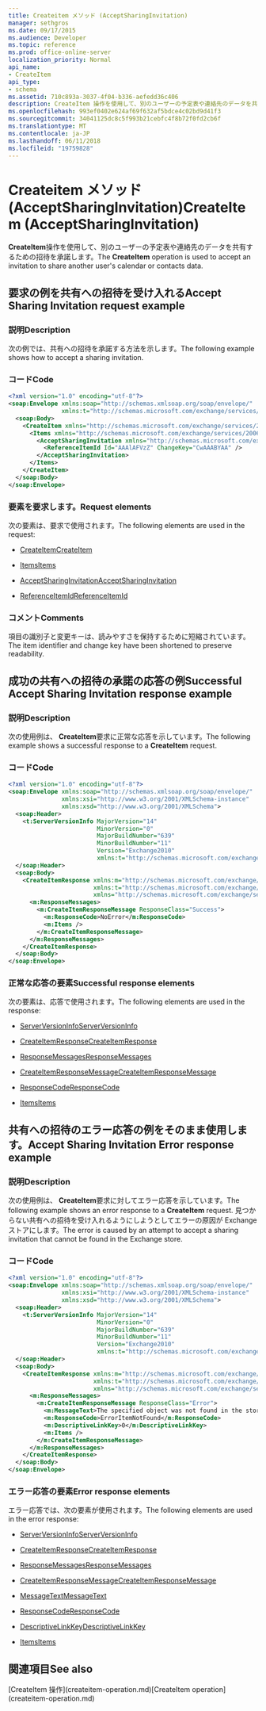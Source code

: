 ```yaml
---
title: Createitem メソッド (AcceptSharingInvitation)
manager: sethgros
ms.date: 09/17/2015
ms.audience: Developer
ms.topic: reference
ms.prod: office-online-server
localization_priority: Normal
api_name:
- CreateItem
api_type:
- schema
ms.assetid: 710c893a-3037-4f04-b336-aefedd36c406
description: CreateItem 操作を使用して、別のユーザーの予定表や連絡先のデータを共有するための招待を承諾します。
ms.openlocfilehash: 993ef0402e624af69f632af5bdce4c02bd9d41f3
ms.sourcegitcommit: 34041125dc8c5f993b21cebfc4f8b72f0fd2cb6f
ms.translationtype: MT
ms.contentlocale: ja-JP
ms.lasthandoff: 06/11/2018
ms.locfileid: "19759828"
---
```

# <a name="createitem-acceptsharinginvitation"></a><span data-ttu-id="b34ac-103">Createitem メソッド (AcceptSharingInvitation)</span><span class="sxs-lookup"><span data-stu-id="b34ac-103">CreateItem (AcceptSharingInvitation)</span></span>

<span data-ttu-id="b34ac-104">**CreateItem**操作を使用して、別のユーザーの予定表や連絡先のデータを共有するための招待を承諾します。</span><span class="sxs-lookup"><span data-stu-id="b34ac-104">The **CreateItem** operation is used to accept an invitation to share another user's calendar or contacts data.</span></span> 
  
## <a name="accept-sharing-invitation-request-example"></a><span data-ttu-id="b34ac-105">要求の例を共有への招待を受け入れる</span><span class="sxs-lookup"><span data-stu-id="b34ac-105">Accept Sharing Invitation request example</span></span>

### <a name="description"></a><span data-ttu-id="b34ac-106">説明</span><span class="sxs-lookup"><span data-stu-id="b34ac-106">Description</span></span>

<span data-ttu-id="b34ac-107">次の例では、共有への招待を承諾する方法を示します。</span><span class="sxs-lookup"><span data-stu-id="b34ac-107">The following example shows how to accept a sharing invitation.</span></span>
  
### <a name="code"></a><span data-ttu-id="b34ac-108">コード</span><span class="sxs-lookup"><span data-stu-id="b34ac-108">Code</span></span>

```XML
<?xml version="1.0" encoding="utf-8"?>
<soap:Envelope xmlns:soap="http://schemas.xmlsoap.org/soap/envelope/"
               xmlns:t="http://schemas.microsoft.com/exchange/services/2006/types">
  <soap:Body>
    <CreateItem xmlns="http://schemas.microsoft.com/exchange/services/2006/messages">
      <Items xmlns="http://schemas.microsoft.com/exchange/services/2006/messages">
        <AcceptSharingInvitation xmlns="http://schemas.microsoft.com/exchange/services/2006/types">
          <ReferenceItemId Id="AAAlAFVzZ" ChangeKey="CwAAABYAA" />
        </AcceptSharingInvitation>
      </Items>
    </CreateItem>
  </soap:Body>
</soap:Envelope>
```

### <a name="request-elements"></a><span data-ttu-id="b34ac-109">要素を要求します。</span><span class="sxs-lookup"><span data-stu-id="b34ac-109">Request elements</span></span>

<span data-ttu-id="b34ac-110">次の要素は、要求で使用されます。</span><span class="sxs-lookup"><span data-stu-id="b34ac-110">The following elements are used in the request:</span></span>
  
- [<span data-ttu-id="b34ac-111">CreateItem</span><span class="sxs-lookup"><span data-stu-id="b34ac-111">CreateItem</span></span>](createitem.md)
    
- [<span data-ttu-id="b34ac-112">Items</span><span class="sxs-lookup"><span data-stu-id="b34ac-112">Items</span></span>](items.md)
    
- [<span data-ttu-id="b34ac-113">AcceptSharingInvitation</span><span class="sxs-lookup"><span data-stu-id="b34ac-113">AcceptSharingInvitation</span></span>](acceptsharinginvitation.md)
    
- [<span data-ttu-id="b34ac-114">ReferenceItemId</span><span class="sxs-lookup"><span data-stu-id="b34ac-114">ReferenceItemId</span></span>](referenceitemid.md)
    
### <a name="comments"></a><span data-ttu-id="b34ac-115">コメント</span><span class="sxs-lookup"><span data-stu-id="b34ac-115">Comments</span></span>

<span data-ttu-id="b34ac-116">項目の識別子と変更キーは、読みやすさを保持するために短縮されています。</span><span class="sxs-lookup"><span data-stu-id="b34ac-116">The item identifier and change key have been shortened to preserve readability.</span></span>
  
## <a name="successful-accept-sharing-invitation-response-example"></a><span data-ttu-id="b34ac-117">成功の共有への招待の承諾の応答の例</span><span class="sxs-lookup"><span data-stu-id="b34ac-117">Successful Accept Sharing Invitation response example</span></span>

### <a name="description"></a><span data-ttu-id="b34ac-118">説明</span><span class="sxs-lookup"><span data-stu-id="b34ac-118">Description</span></span>

<span data-ttu-id="b34ac-119">次の使用例は、 **CreateItem**要求に正常な応答を示しています。</span><span class="sxs-lookup"><span data-stu-id="b34ac-119">The following example shows a successful response to a **CreateItem** request.</span></span> 
  
### <a name="code"></a><span data-ttu-id="b34ac-120">コード</span><span class="sxs-lookup"><span data-stu-id="b34ac-120">Code</span></span>

```XML
<?xml version="1.0" encoding="utf-8"?>
<soap:Envelope xmlns:soap="http://schemas.xmlsoap.org/soap/envelope/" 
               xmlns:xsi="http://www.w3.org/2001/XMLSchema-instance" 
               xmlns:xsd="http://www.w3.org/2001/XMLSchema">
  <soap:Header>
    <t:ServerVersionInfo MajorVersion="14" 
                         MinorVersion="0" 
                         MajorBuildNumber="639" 
                         MinorBuildNumber="11" 
                         Version="Exchange2010" 
                         xmlns:t="http://schemas.microsoft.com/exchange/services/2006/types" />
  </soap:Header>
  <soap:Body>
    <CreateItemResponse xmlns:m="http://schemas.microsoft.com/exchange/services/2006/messages" 
                        xmlns:t="http://schemas.microsoft.com/exchange/services/2006/types" 
                        xmlns="http://schemas.microsoft.com/exchange/services/2006/messages">
      <m:ResponseMessages>
        <m:CreateItemResponseMessage ResponseClass="Success">
          <m:ResponseCode>NoError</m:ResponseCode>
          <m:Items />
        </m:CreateItemResponseMessage>
      </m:ResponseMessages>
    </CreateItemResponse>
  </soap:Body>
</soap:Envelope>
```

### <a name="successful-response-elements"></a><span data-ttu-id="b34ac-121">正常な応答の要素</span><span class="sxs-lookup"><span data-stu-id="b34ac-121">Successful response elements</span></span>

<span data-ttu-id="b34ac-122">次の要素は、応答で使用されます。</span><span class="sxs-lookup"><span data-stu-id="b34ac-122">The following elements are used in the response:</span></span>
  
- [<span data-ttu-id="b34ac-123">ServerVersionInfo</span><span class="sxs-lookup"><span data-stu-id="b34ac-123">ServerVersionInfo</span></span>](serverversioninfo.md)
    
- [<span data-ttu-id="b34ac-124">CreateItemResponse</span><span class="sxs-lookup"><span data-stu-id="b34ac-124">CreateItemResponse</span></span>](createitemresponse.md)
    
- [<span data-ttu-id="b34ac-125">ResponseMessages</span><span class="sxs-lookup"><span data-stu-id="b34ac-125">ResponseMessages</span></span>](responsemessages.md)
    
- [<span data-ttu-id="b34ac-126">CreateItemResponseMessage</span><span class="sxs-lookup"><span data-stu-id="b34ac-126">CreateItemResponseMessage</span></span>](createitemresponsemessage.md)
    
- [<span data-ttu-id="b34ac-127">ResponseCode</span><span class="sxs-lookup"><span data-stu-id="b34ac-127">ResponseCode</span></span>](responsecode.md)
    
- [<span data-ttu-id="b34ac-128">Items</span><span class="sxs-lookup"><span data-stu-id="b34ac-128">Items</span></span>](items.md)
    
## <a name="accept-sharing-invitation-error-response-example"></a><span data-ttu-id="b34ac-129">共有への招待のエラー応答の例をそのまま使用します。</span><span class="sxs-lookup"><span data-stu-id="b34ac-129">Accept Sharing Invitation Error response example</span></span>

### <a name="description"></a><span data-ttu-id="b34ac-130">説明</span><span class="sxs-lookup"><span data-stu-id="b34ac-130">Description</span></span>

<span data-ttu-id="b34ac-131">次の使用例は、 **CreateItem**要求に対してエラー応答を示しています。</span><span class="sxs-lookup"><span data-stu-id="b34ac-131">The following example shows an error response to a **CreateItem** request.</span></span> <span data-ttu-id="b34ac-132">見つからない共有への招待を受け入れるようにしようとしてエラーの原因が Exchange ストアにします。</span><span class="sxs-lookup"><span data-stu-id="b34ac-132">The error is caused by an attempt to accept a sharing invitation that cannot be found in the Exchange store.</span></span> 
  
### <a name="code"></a><span data-ttu-id="b34ac-133">コード</span><span class="sxs-lookup"><span data-stu-id="b34ac-133">Code</span></span>

```XML
<?xml version="1.0" encoding="utf-8"?>
<soap:Envelope xmlns:soap="http://schemas.xmlsoap.org/soap/envelope/" 
               xmlns:xsi="http://www.w3.org/2001/XMLSchema-instance" 
               xmlns:xsd="http://www.w3.org/2001/XMLSchema">
  <soap:Header>
    <t:ServerVersionInfo MajorVersion="14" 
                         MinorVersion="0" 
                         MajorBuildNumber="639" 
                         MinorBuildNumber="11" 
                         Version="Exchange2010" 
                         xmlns:t="http://schemas.microsoft.com/exchange/services/2006/types" />
  </soap:Header>
  <soap:Body>
    <CreateItemResponse xmlns:m="http://schemas.microsoft.com/exchange/services/2006/messages" 
                        xmlns:t="http://schemas.microsoft.com/exchange/services/2006/types" 
                        xmlns="http://schemas.microsoft.com/exchange/services/2006/messages">
      <m:ResponseMessages>
        <m:CreateItemResponseMessage ResponseClass="Error">
          <m:MessageText>The specified object was not found in the store.</m:MessageText>
          <m:ResponseCode>ErrorItemNotFound</m:ResponseCode>
          <m:DescriptiveLinkKey>0</m:DescriptiveLinkKey>
          <m:Items />
        </m:CreateItemResponseMessage>
      </m:ResponseMessages>
    </CreateItemResponse>
  </soap:Body>
</soap:Envelope>
```

### <a name="error-response-elements"></a><span data-ttu-id="b34ac-134">エラー応答の要素</span><span class="sxs-lookup"><span data-stu-id="b34ac-134">Error response elements</span></span>

<span data-ttu-id="b34ac-135">エラー応答では、次の要素が使用されます。</span><span class="sxs-lookup"><span data-stu-id="b34ac-135">The following elements are used in the error response:</span></span>
  
- [<span data-ttu-id="b34ac-136">ServerVersionInfo</span><span class="sxs-lookup"><span data-stu-id="b34ac-136">ServerVersionInfo</span></span>](serverversioninfo.md)
    
- [<span data-ttu-id="b34ac-137">CreateItemResponse</span><span class="sxs-lookup"><span data-stu-id="b34ac-137">CreateItemResponse</span></span>](createitemresponse.md)
    
- [<span data-ttu-id="b34ac-138">ResponseMessages</span><span class="sxs-lookup"><span data-stu-id="b34ac-138">ResponseMessages</span></span>](responsemessages.md)
    
- [<span data-ttu-id="b34ac-139">CreateItemResponseMessage</span><span class="sxs-lookup"><span data-stu-id="b34ac-139">CreateItemResponseMessage</span></span>](createitemresponsemessage.md)
    
- [<span data-ttu-id="b34ac-140">MessageText</span><span class="sxs-lookup"><span data-stu-id="b34ac-140">MessageText</span></span>](messagetext.md)
    
- [<span data-ttu-id="b34ac-141">ResponseCode</span><span class="sxs-lookup"><span data-stu-id="b34ac-141">ResponseCode</span></span>](responsecode.md)
    
- [<span data-ttu-id="b34ac-142">DescriptiveLinkKey</span><span class="sxs-lookup"><span data-stu-id="b34ac-142">DescriptiveLinkKey</span></span>](descriptivelinkkey.md)
    
- [<span data-ttu-id="b34ac-143">Items</span><span class="sxs-lookup"><span data-stu-id="b34ac-143">Items</span></span>](items.md)
    
## <a name="see-also"></a><span data-ttu-id="b34ac-144">関連項目</span><span class="sxs-lookup"><span data-stu-id="b34ac-144">See also</span></span>



<span data-ttu-id="b34ac-145">
  [CreateItem 操作](createitem-operation.md)</span><span class="sxs-lookup"><span data-stu-id="b34ac-145">[CreateItem operation](createitem-operation.md)</span></span>

